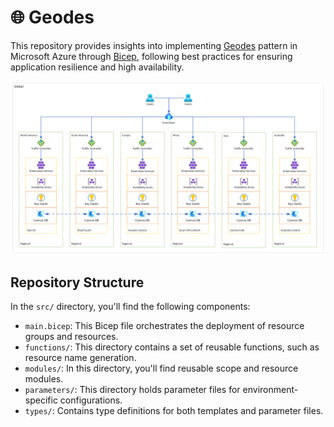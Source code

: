 # 🌐 Geodes

This repository provides insights into implementing [Geodes](https://learn.microsoft.com/azure/architecture/patterns/geodes) pattern in Microsoft Azure through [Bicep](https://learn.microsoft.com/azure/azure-resource-manager/bicep/overview), following best practices for ensuring application resilience and high availability.

![Architecture](./eng/images/architecture.png)

## Repository Structure

In the `src/` directory, you'll find the following components:

- `main.bicep`: This Bicep file orchestrates the deployment of resource groups and resources.
- `functions/`: This directory contains a set of reusable functions, such as resource name generation.
- `modules/`:  In this directory, you'll find reusable scope and resource modules.
- `parameters/`: This directory holds parameter files for environment-specific configurations.
- `types/`: Contains type definitions for both templates and parameter files.
